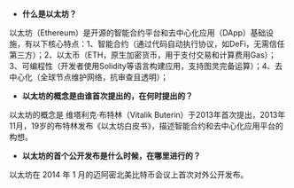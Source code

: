 - **什么是以太坊？**

以太坊（Ethereum）是开源的智能合约平台和去中心化应用（DApp）基础设施，有以下核心特点：1、智能合约（通过代码自动执行协议，如DeFi，无需信任第三方）；2、以太币（ETH，原生加密货币，用于支付交易和计算费用Gas）；3、可编程性（开发者使用Solidity等语言构建应用，支持图灵完备运算）；4、去中心化（全球节点维护网络，抗审查且透明）；

- **以太坊的概念是由谁首次提出的，在何时提出的？**

以太坊的概念是 维塔利克·布特林（Vitalik Buterin）于2013年首次提出，2013年11月，19岁的布特林发布《以太坊白皮书》，描述智能合约和去中心化应用平台的构想。

- **以太坊的首个公开发布是什么时候，在哪里进行的？**

以太坊在 2014 年 1 月的迈阿密北美比特币会议上首次对外公开发布。
